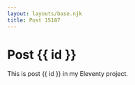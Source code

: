 ```yaml
---
layout: layouts/base.njk
title: Post 15187
---
```


# Post {{ id }}

This is post {{ id }} in my Eleventy project.
